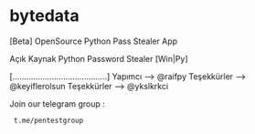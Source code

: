 # bytedata
 [Beta] OpenSource Python Pass Stealer App
 
 Açık Kaynak Python Password Stealer [Win|Py]
 
 [.........................................]
 Yapımcı     --> @raifpy
 Teşekkürler --> @keyiflerolsun
 Teşekkürler --> @ykslkrkci
 
 Join our telegram group : 
     
     t.me/pentestgroup
 
